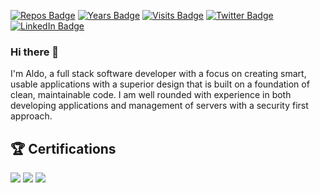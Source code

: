 [![Repos Badge](https://badges.pufler.dev/repos/aldodelgado)](https://github.com/aldodelgado)
[![Years Badge](https://badges.pufler.dev/years/aldodelgado)](https://github.com/aldodelgado)
[![Visits Badge](https://badges.pufler.dev/visits/aldodelgado/aldodelgado)](https://www.aldodelgado.me)
[![Twitter Badge](https://img.shields.io/badge/Twitter-Profile-informational?style=flat&logo=twitter&logoColor=white&color=1CA2F1)](https://twitter.com/aldo_delgado)
[![LinkedIn Badge](https://img.shields.io/badge/LinkedIn-Profile-informational?style=flat&logo=linkedin&logoColor=white&color=0D76A8)](https://www.linkedin.com/in/aldodelgado/)

### Hi there 👋

I'm Aldo, a full stack software developer with a focus on creating smart, usable applications with a superior design that is built on a foundation of clean, maintainable code. I am well rounded with experience in both developing applications and management of servers with a security first approach.

## 🏆 Certifications
[![](https://images.credly.com/size/200x200/images/74790a75-8451-400a-8536-92d792c5184a/CompTIA_Security_2Bce.png)](https://www.credly.com/badges/837010d3-46e6-47d1-a286-4f7784e0cb9a)
[![](https://images.credly.com/size/200x200/images/ba1b8072-8ebe-432c-88e5-05bc809c624a/CompTIA_CSAP.png)](https://www.credly.com/badges/d1e9b95c-0c19-44a5-9030-72c9ce77b79a)
[![](https://images.credly.com/size/200x200/images/5cb4b153-44d8-410c-97c6-6afba3faa4af/Comptia_CySA_2Bce.png)](https://www.credly.com/badges/e5de1846-1f87-46bc-a288-0ae52494612e)

<!--
## 💼 Skills
![](https://img.shields.io/badge/Code-Ionic-informational?style=flat&logo=ionic&logoColor=white&color=4AB197)
![](https://img.shields.io/badge/Code-React-informational?style=flat&logo=react&logoColor=white&color=4AB197)

Here are some ideas to get you started:

- 🔭 I’m currently working on ...
- 🌱 I’m currently learning ...
- 👯 I’m looking to collaborate on ...
- 🤔 I’m looking for help with ...
- 💬 Ask me about ...
- 📫 How to reach me: ...
- 😄 Pronouns: ...
- ⚡ Fun fact: ...
-->
